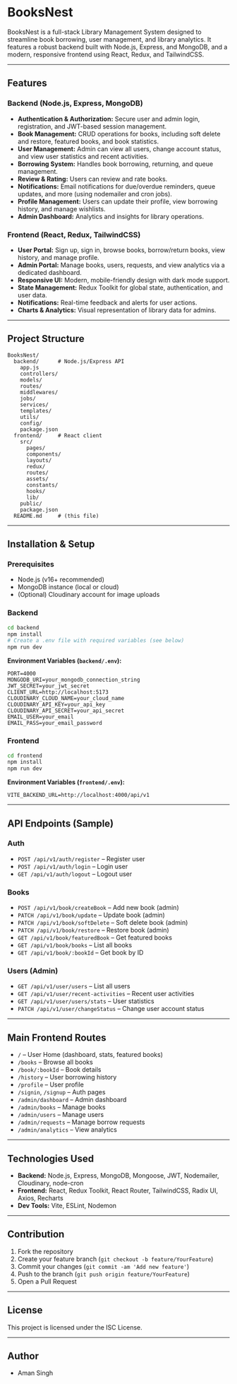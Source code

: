 # BooksNest

BooksNest is a full-stack Library Management System designed to streamline book borrowing, user management, and library analytics. It features a robust backend built with Node.js, Express, and MongoDB, and a modern, responsive frontend using React, Redux, and TailwindCSS.

---

## Features

### Backend (Node.js, Express, MongoDB)
- **Authentication & Authorization:** Secure user and admin login, registration, and JWT-based session management.
- **Book Management:** CRUD operations for books, including soft delete and restore, featured books, and book statistics.
- **User Management:** Admin can view all users, change account status, and view user statistics and recent activities.
- **Borrowing System:** Handles book borrowing, returning, and queue management.
- **Review & Rating:** Users can review and rate books.
- **Notifications:** Email notifications for due/overdue reminders, queue updates, and more (using nodemailer and cron jobs).
- **Profile Management:** Users can update their profile, view borrowing history, and manage wishlists.
- **Admin Dashboard:** Analytics and insights for library operations.

### Frontend (React, Redux, TailwindCSS)
- **User Portal:** Sign up, sign in, browse books, borrow/return books, view history, and manage profile.
- **Admin Portal:** Manage books, users, requests, and view analytics via a dedicated dashboard.
- **Responsive UI:** Modern, mobile-friendly design with dark mode support.
- **State Management:** Redux Toolkit for global state, authentication, and user data.
- **Notifications:** Real-time feedback and alerts for user actions.
- **Charts & Analytics:** Visual representation of library data for admins.

---

## Project Structure

```
BooksNest/
  backend/      # Node.js/Express API
    app.js
    controllers/
    models/
    routes/
    middlewares/
    jobs/
    services/
    templates/
    utils/
    config/
    package.json
  frontend/     # React client
    src/
      pages/
      components/
      layouts/
      redux/
      routes/
      assets/
      constants/
      hooks/
      lib/
    public/
    package.json
  README.md     # (this file)
```

---

## Installation & Setup

### Prerequisites
- Node.js (v16+ recommended)
- MongoDB instance (local or cloud)
- (Optional) Cloudinary account for image uploads

### Backend

```bash
cd backend
npm install
# Create a .env file with required variables (see below)
npm run dev
```

**Environment Variables (`backend/.env`):**
```
PORT=4000
MONGODB_URI=your_mongodb_connection_string
JWT_SECRET=your_jwt_secret
CLIENT_URL=http://localhost:5173
CLOUDINARY_CLOUD_NAME=your_cloud_name
CLOUDINARY_API_KEY=your_api_key
CLOUDINARY_API_SECRET=your_api_secret
EMAIL_USER=your_email
EMAIL_PASS=your_email_password
```

### Frontend

```bash
cd frontend
npm install
npm run dev
```

**Environment Variables (`frontend/.env`):**
```
VITE_BACKEND_URL=http://localhost:4000/api/v1
```

---

## API Endpoints (Sample)

### Auth
- `POST /api/v1/auth/register` – Register user
- `POST /api/v1/auth/login` – Login user
- `GET /api/v1/auth/logout` – Logout user

### Books
- `POST /api/v1/book/createBook` – Add new book (admin)
- `PATCH /api/v1/book/update` – Update book (admin)
- `PATCH /api/v1/book/softDelete` – Soft delete book (admin)
- `PATCH /api/v1/book/restore` – Restore book (admin)
- `GET /api/v1/book/featuredBook` – Get featured books
- `GET /api/v1/book/books` – List all books
- `GET /api/v1/book/:bookId` – Get book by ID

### Users (Admin)
- `GET /api/v1/user/users` – List all users
- `GET /api/v1/user/recent-activities` – Recent user activities
- `GET /api/v1/user/users/stats` – User statistics
- `PATCH /api/v1/user/changeStatus` – Change user account status

---

## Main Frontend Routes

- `/` – User Home (dashboard, stats, featured books)
- `/books` – Browse all books
- `/book/:bookId` – Book details
- `/history` – User borrowing history
- `/profile` – User profile
- `/signin`, `/signup` – Auth pages
- `/admin/dashboard` – Admin dashboard
- `/admin/books` – Manage books
- `/admin/users` – Manage users
- `/admin/requests` – Manage borrow requests
- `/admin/analytics` – View analytics

---

## Technologies Used

- **Backend:** Node.js, Express, MongoDB, Mongoose, JWT, Nodemailer, Cloudinary, node-cron
- **Frontend:** React, Redux Toolkit, React Router, TailwindCSS, Radix UI, Axios, Recharts
- **Dev Tools:** Vite, ESLint, Nodemon

---

## Contribution

1. Fork the repository
2. Create your feature branch (`git checkout -b feature/YourFeature`)
3. Commit your changes (`git commit -am 'Add new feature'`)
4. Push to the branch (`git push origin feature/YourFeature`)
5. Open a Pull Request

---

## License

This project is licensed under the ISC License.

---

## Author

- Aman Singh 